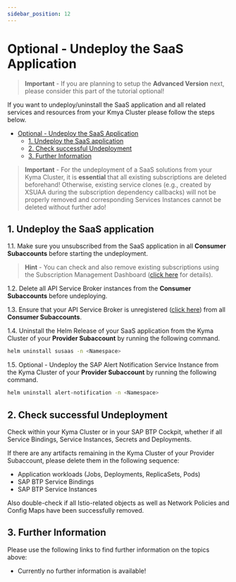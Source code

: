 ```yaml
---
sidebar_position: 12
---
```

# Optional - Undeploy the SaaS Application

> **Important** - If you are planning to setup the **Advanced Version** next, please consider this part of the tutorial optional!

If you want to undeploy/uninstall the SaaS application and all related services and resources from your Kmya Cluster please follow the steps below. 

- [Optional - Undeploy the SaaS Application](#optional---undeploy-the-saas-application)
  - [1. Undeploy the SaaS application](#1-undeploy-the-saas-application)
  - [2. Check successful Undeployment](#2-check-successful-undeployment)
  - [3. Further Information](#3-further-information)

> **Important** - For the undeployment of a SaaS solutions from your Kyma Cluster, it is **essential** that all existing subscriptions are deleted beforehand! Otherwise, existing service clones (e.g., created by XSUAA during the subscription dependency callbacks) will not be properly removed and corresponding Services Instances cannot be deleted without further ado!


## 1. Undeploy the SaaS application

1.1. Make sure you unsubscribed from the SaaS application in all **Consumer Subaccounts** before starting the undeployment. 

> **Hint** - You can check and also remove existing subscriptions using the Subscription Management Dashboard ([click here](https://help.sap.com/docs/btp/sap-business-technology-platform/using-subscription-management-dashboard) for details). 

1.2. Delete all API Service Broker instances from the **Consumer Subaccounts** before undeploying.

1.3. Ensure that your API Service Broker is unregistered ([click here](../10-unsubscribe-consumer-subaccount/README.md#2-check-successful-unsubscription)) from all **Consumer Subaccounts**. 

1.4. Uninstall the Helm Release of your SaaS application from the Kyma Cluster of your **Provider Subaccount** by running the following command. 

```sh
helm uninstall susaas -n <Namespace>
```

1.5. Optional - Undeploy the SAP Alert Notification Service Instance from the Kyma Cluster of your **Provider Subaccount** by running the following command. 

```sh
helm uninstall alert-notification -n <Namespace>
```


## 2. Check successful Undeployment

Check within your Kyma Cluster or in your SAP BTP Cockpit, whether if all Service Bindings, Service Instances, Secrets and Deployments. 

If there are any artifacts remaining in the Kyma Cluster of your Provider Subaccount, please delete them in the following sequence:

- Application workloads (Jobs, Deployments, ReplicaSets, Pods)
- SAP BTP Service Bindings
- SAP BTP Service Instances

Also double-check if all Istio-related objects as well as Network Policies and Config Maps have been successfully removed. 


## 3. Further Information

Please use the following links to find further information on the topics above:

* Currently no further information is available!